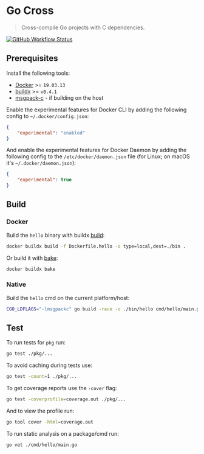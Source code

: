 # Go Cross
> Cross-compile Go projects with C dependencies.

[![GitHub Workflow Status](https://img.shields.io/github/workflow/status/rolandjitsu/go-cross/Test?label=tests&style=flat-square)](https://github.com/rolandjitsu/go-cross/actions?query=workflow%3ATest)

## Prerequisites
Install the following tools:
* [Docker](https://docs.docker.com/engine) >= `19.03.13`
* [buildx](https://github.com/docker/buildx#installing) >= `v0.4.1`
* [msgpack-c](https://github.com/msgpack/msgpack-c/blob/c_master/QUICKSTART-C.md#install) - if building on the host

Enable the experimental features for Docker CLI by adding the following config to `~/.docker/config.json`:
```json
{
    "experimental": "enabled"
}
```

And enable the experimental features for Docker Daemon by adding the following config to the `/etc/docker/daemon.json` file (for Linux; on macOS it's `~/.docker/daemon.json`):
```json
{
    "experimental": true
}
```

## Build

### Docker
Build the `hello` binary with buildx [build](https://github.com/docker/buildx#buildx-build-options-path--url---):
```bash
docker buildx build -f Dockerfile.hello -o type=local,dest=./bin .
```

Or build it with [bake](https://github.com/docker/buildx#buildx-bake-options-target):
```bash
docker buildx bake
```

### Native
Build the `hello` cmd on the current platform/host:
```bash
CGO_LDFLAGS="-lmsgpackc" go build -race -o ./bin/hello cmd/hello/main.go
```

## Test
To run tests for `pkg` run:
```bash
go test ./pkg/...
```

To avoid caching during tests use:
```bash
go test -count=1 ./pkg/...
```

To get coverage reports use the `-cover` flag:
```bash
go test -coverprofile=coverage.out ./pkg/...
```

And to view the profile run:
```bash
go tool cover -html=coverage.out
```

To run static analysis on a package/cmd run:
```bash
go vet ./cmd/hello/main.go
```
